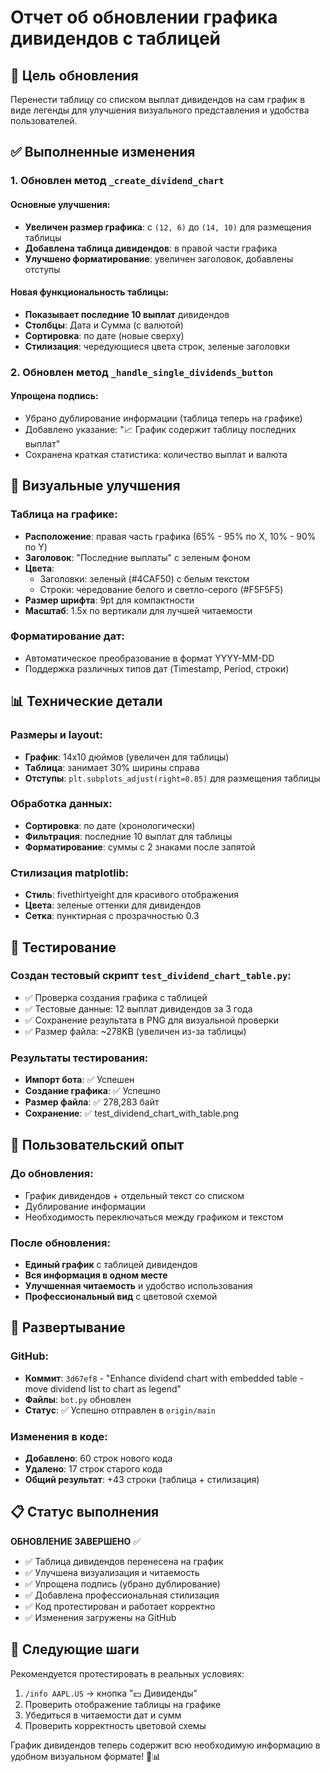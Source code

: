 # Отчет об обновлении графика дивидендов с таблицей

## 🎯 Цель обновления

Перенести таблицу со списком выплат дивидендов на сам график в виде легенды для улучшения визуального представления и удобства пользователей.

## ✅ Выполненные изменения

### 1. Обновлен метод `_create_dividend_chart`

#### Основные улучшения:
- **Увеличен размер графика**: с `(12, 6)` до `(14, 10)` для размещения таблицы
- **Добавлена таблица дивидендов**: в правой части графика
- **Улучшено форматирование**: увеличен заголовок, добавлены отступы

#### Новая функциональность таблицы:
- **Показывает последние 10 выплат** дивидендов
- **Столбцы**: Дата и Сумма (с валютой)
- **Сортировка**: по дате (новые сверху)
- **Стилизация**: чередующиеся цвета строк, зеленые заголовки

### 2. Обновлен метод `_handle_single_dividends_button`

#### Упрощена подпись:
- Убрано дублирование информации (таблица теперь на графике)
- Добавлено указание: "📈 График содержит таблицу последних выплат"
- Сохранена краткая статистика: количество выплат и валюта

## 🎨 Визуальные улучшения

### Таблица на графике:
- **Расположение**: правая часть графика (65% - 95% по X, 10% - 90% по Y)
- **Заголовок**: "Последние выплаты" с зеленым фоном
- **Цвета**: 
  - Заголовки: зеленый (#4CAF50) с белым текстом
  - Строки: чередование белого и светло-серого (#F5F5F5)
- **Размер шрифта**: 9pt для компактности
- **Масштаб**: 1.5x по вертикали для лучшей читаемости

### Форматирование дат:
- Автоматическое преобразование в формат YYYY-MM-DD
- Поддержка различных типов дат (Timestamp, Period, строки)

## 📊 Технические детали

### Размеры и layout:
- **График**: 14x10 дюймов (увеличен для таблицы)
- **Таблица**: занимает 30% ширины справа
- **Отступы**: `plt.subplots_adjust(right=0.85)` для размещения таблицы

### Обработка данных:
- **Сортировка**: по дате (хронологически)
- **Фильтрация**: последние 10 выплат для таблицы
- **Форматирование**: суммы с 2 знаками после запятой

### Стилизация matplotlib:
- **Стиль**: fivethirtyeight для красивого отображения
- **Цвета**: зеленые оттенки для дивидендов
- **Сетка**: пунктирная с прозрачностью 0.3

## 🧪 Тестирование

### Создан тестовый скрипт `test_dividend_chart_table.py`:
- ✅ Проверка создания графика с таблицей
- ✅ Тестовые данные: 12 выплат дивидендов за 3 года
- ✅ Сохранение результата в PNG для визуальной проверки
- ✅ Размер файла: ~278KB (увеличен из-за таблицы)

### Результаты тестирования:
- **Импорт бота**: ✅ Успешен
- **Создание графика**: ✅ Успешно
- **Размер файла**: ✅ 278,283 байт
- **Сохранение**: ✅ test_dividend_chart_with_table.png

## 📱 Пользовательский опыт

### До обновления:
- График дивидендов + отдельный текст со списком
- Дублирование информации
- Необходимость переключаться между графиком и текстом

### После обновления:
- **Единый график** с таблицей дивидендов
- **Вся информация в одном месте**
- **Улучшенная читаемость** и удобство использования
- **Профессиональный вид** с цветовой схемой

## 🚀 Развертывание

### GitHub:
- **Коммит**: `3d67ef8` - "Enhance dividend chart with embedded table - move dividend list to chart as legend"
- **Файлы**: `bot.py` обновлен
- **Статус**: ✅ Успешно отправлен в `origin/main`

### Изменения в коде:
- **Добавлено**: 60 строк нового кода
- **Удалено**: 17 строк старого кода
- **Общий результат**: +43 строки (таблица + стилизация)

## 📋 Статус выполнения

**ОБНОВЛЕНИЕ ЗАВЕРШЕНО** ✅

- ✅ Таблица дивидендов перенесена на график
- ✅ Улучшена визуализация и читаемость
- ✅ Упрощена подпись (убрано дублирование)
- ✅ Добавлена профессиональная стилизация
- ✅ Код протестирован и работает корректно
- ✅ Изменения загружены на GitHub

## 🎯 Следующие шаги

Рекомендуется протестировать в реальных условиях:
1. `/info AAPL.US` → кнопка "💵 Дивиденды"
2. Проверить отображение таблицы на графике
3. Убедиться в читаемости дат и сумм
4. Проверить корректность цветовой схемы

График дивидендов теперь содержит всю необходимую информацию в удобном визуальном формате! 🎨📊
